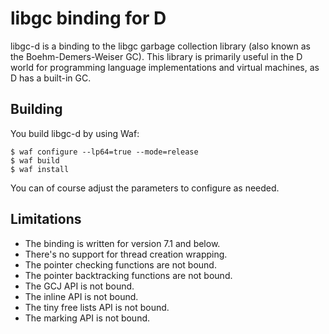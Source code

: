 libgc binding for D
===================

libgc-d is a binding to the libgc garbage collection
library (also known as the Boehm-Demers-Weiser GC).
This library is primarily useful in the D world for
programming language implementations and virtual
machines, as D has a built-in GC.

Building
--------

You build libgc-d by using Waf:

    $ waf configure --lp64=true --mode=release
    $ waf build
    $ waf install

You can of course adjust the parameters to configure
as needed.

Limitations
-----------

* The binding is written for version 7.1 and below.
* There's no support for thread creation wrapping.
* The pointer checking functions are not bound.
* The pointer backtracking functions are not bound.
* The GCJ API is not bound.
* The inline API is not bound.
* The tiny free lists API is not bound.
* The marking API is not bound.
